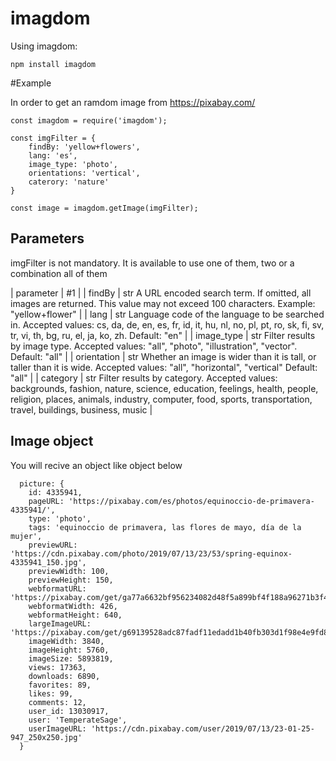 # imagdom

Using imagdom:

```
npm install imagdom
```

#Example

In order to get an ramdom image from https://pixabay.com/

```
const imagdom = require('imagdom');

const imgFilter = {
    findBy: 'yellow+flowers',
    lang: 'es',
    image_type: 'photo',
    orientations: 'vertical',
    caterory: 'nature'
}

const image = imagdom.getImage(imgFilter);

```

## Parameters

imgFilter is not mandatory. It is available to use one of them, two or a combination all of them

| parameter | #1 |
| findBy | str	A URL encoded search term. If omitted, all images are returned. This value may not exceed 100 characters. Example: "yellow+flower" |
| lang   | 	str	Language code of the language to be searched in. Accepted values: cs, da, de, en, es, fr, id, it, hu, nl, no, pl, pt, ro, sk, fi, sv, tr, vi, th, bg, ru, el, ja, ko, zh. Default: "en" |
| image_type | 	str	Filter results by image type. Accepted values: "all", "photo", "illustration", "vector". Default: "all" |
| orientation |  str	Whether an image is wider than it is tall, or taller than it is wide. Accepted values: "all", "horizontal", "vertical" Default: "all" |
| category | str	Filter results by category. Accepted values: backgrounds, fashion, nature, science, education, feelings, health, people, religion, places, animals, industry, computer, food, sports, transportation, travel, buildings, business, music |

## Image object

You will recive an object like object below

```
  picture: {
    id: 4335941,
    pageURL: 'https://pixabay.com/es/photos/equinoccio-de-primavera-4335941/',
    type: 'photo',
    tags: 'equinoccio de primavera, las flores de mayo, día de la mujer',
    previewURL: 'https://cdn.pixabay.com/photo/2019/07/13/23/53/spring-equinox-4335941_150.jpg',
    previewWidth: 100,
    previewHeight: 150,
    webformatURL: 'https://pixabay.com/get/ga77a6632bf956234082d48f5a899bf4f188a96271b3f4c0a44a5721966f330b1229583b1c5b55e8a1bdb55cb1d3b19a72e7c7472a27a5108a77146e2e6bb4598_640.jpg',
    webformatWidth: 426,
    webformatHeight: 640,
    largeImageURL: 'https://pixabay.com/get/g69139528adc87fadf11edadd1b40fb303d1f98e4e9fd848f97e3cb48c62f61ccd7a4c401e7be4e8d35331cb4b570466615b6199038a6c6f6daed95043553b5ea_1280.jpg',
    imageWidth: 3840,
    imageHeight: 5760,
    imageSize: 5893819,
    views: 17363,
    downloads: 6890,
    favorites: 89,
    likes: 99,
    comments: 12,
    user_id: 13030917,
    user: 'TemperateSage',
    userImageURL: 'https://cdn.pixabay.com/user/2019/07/13/23-01-25-947_250x250.jpg'
  }

```